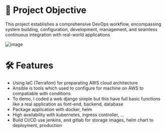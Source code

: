 # 🚀 Project Objective
This project establishes a comprehensive DevOps workflow, encompassing system building, configuration, development, management, and seamless continuous integration with real-world applications

![image](https://github.com/Trourest186/Devops-Project/assets/74035725/1e508538-d761-46a0-8872-eaed1ea03b19)

# 🛠️ Features
- Using IaC (Terrafom) for preparating AWS cloud architecture
- Ansible is tools which used to configure for machine on AWS to compatiable with conditions
- To demo, I coded a web django simple but this have full basic functions like a real application as font-end, backend, database
- Package application with docker, helm
- High availability with kubernetes, ingress controller, ...
- Build CI/CD use jenkins, and gitlab for storage images, helm chart to deployment, production
